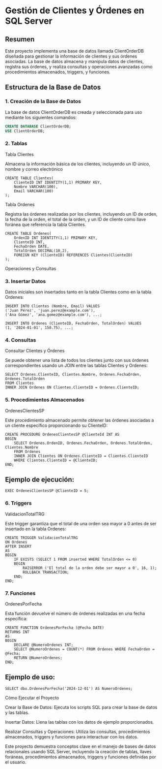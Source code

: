 Gestión de Clientes y Órdenes en SQL Server
=============================================

**Resumen**
-----------

Este proyecto implementa una base de datos llamada ClientOrderDB diseñada para gestionar la información de clientes y sus órdenes asociadas. La base de datos almacena y manipula datos de clientes, registra sus órdenes, y realiza consultas y operaciones avanzadas como procedimientos almacenados, triggers, y funciones.

**Estructura de la Base de Datos**
--------------------------------

### 1. Creación de la Base de Datos

La base de datos ClientOrderDB es creada y seleccionada para uso mediante los siguientes comandos:

```sql
CREATE DATABASE ClientOrderDB;
USE ClientOrderDB;
```
### 2. Tablas
Tabla Clientes

Almacena la información básica de los clientes, incluyendo un ID único, nombre y correo electrónico

    CREATE TABLE Clientes(
        ClienteID INT IDENTITY(1,1) PRIMARY KEY,
        Nombre VARCHAR(100),
        Email VARCHAR(100)
    );

Tabla Ordenes

Registra las órdenes realizadas por los clientes, incluyendo un ID de orden, la fecha de la orden, el total de la orden, y un ID de cliente como llave foránea que referencia la tabla Clientes.

    CREATE TABLE Ordenes(
        OrdenID INT IDENTITY(1,1) PRIMARY KEY,
        ClienteID INT,
        FechaOrden DATE,
        TotalOrden DECIMAL(10,2),
        FOREIGN KEY (ClienteID) REFERENCES Clientes(ClienteID)
    );

Operaciones y Consultas
### 3. Insertar Datos

Datos iniciales son insertados tanto en la tabla Clientes como en la tabla Ordenes:

    INSERT INTO Clientes (Nombre, Email) VALUES
    ('Juan Pérez', 'juan.perez@example.com'),
    ('Ana Gómez', 'ana.gomez@example.com'), ...;
    
    INSERT INTO Ordenes (ClienteID, FechaOrden, TotalOrden) VALUES
    (1, '2024-01-01', 150.75), ...;

### 4. Consultas
Consultar Clientes y Órdenes

Se puede obtener una lista de todos los clientes junto con sus órdenes correspondientes usando un JOIN entre las tablas Clientes y Ordenes:

    SELECT Ordenes.ClienteID, Clientes.Nombre, Ordenes.FechaOrden, Ordenes.TotalOrden
    FROM Clientes
    INNER JOIN Ordenes ON Clientes.ClienteID = Ordenes.ClienteID;

### 5. Procedimientos Almacenados
OrdenesClientesSP

Este procedimiento almacenado permite obtener las órdenes asociadas a un cliente específico proporcionando su ClienteID:

    CREATE PROCEDURE OrdenesClientesSP @ClienteId INT AS
    BEGIN
        SELECT Ordenes.OrdenID, Ordenes.FechaOrden, Ordenes.TotalOrden, Clientes.Nombre
        FROM Ordenes
        INNER JOIN Clientes ON Ordenes.ClienteID = Clientes.ClienteID
        WHERE Clientes.ClienteID = @ClienteID;
    END;
    
Ejemplo de ejecución:
-----------

    EXEC OrdenesClientesSP @ClienteID = 5;

### 6. Triggers
ValidacionTotalTRG

Este trigger garantiza que el total de una orden sea mayor a 0 antes de ser insertado en la tabla Ordenes:

    CREATE TRIGGER ValidacionTotalTRG
    ON Ordenes
    AFTER INSERT
    AS
    BEGIN
        IF EXISTS (SELECT 1 FROM inserted WHERE TotalOrden <= 0)
        BEGIN
            RAISERROR ('El total de la orden debe ser mayor a 0', 16, 1);
            ROLLBACK TRANSACTION;
        END;
    END;

### 7. Funciones
OrdenesPorFecha

Esta función devuelve el número de órdenes realizadas en una fecha específica:

    CREATE FUNCTION OrdenesPorFecha (@Fecha DATE)
    RETURNS INT
    AS
    BEGIN
        DECLARE @NumeroOrdenes INT;
        SELECT @NumeroOrdenes = COUNT(*) FROM Ordenes WHERE FechaOrden = @Fecha;
        RETURN @NumeroOrdenes;
    END;

Ejemplo de uso:
-----------

    SELECT dbo.OrdenesPorFecha('2024-12-01') AS NumeroOrdenes;

Cómo Ejecutar el Proyecto

  Crear la Base de Datos: Ejecuta los scripts SQL para crear la base de datos y las tablas.
  
  Insertar Datos: Llena las tablas con los datos de ejemplo proporcionados.
  
  Realizar Consultas y Operaciones: Utiliza las consultas, procedimientos almacenados, triggers y funciones para interactuar con los datos.

Este proyecto demuestra conceptos clave en el manejo de bases de datos relacionales usando SQL Server, incluyendo la creación de tablas, llaves foráneas, procedimientos almacenados, triggers y funciones definidas por el usuario.









    

